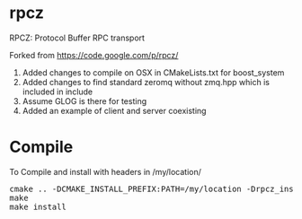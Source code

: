 rpcz
====

RPCZ: Protocol Buffer RPC transport

Forked from https://code.google.com/p/rpcz/

1. Added changes to compile on OSX in CMakeLists.txt for boost_system
2. Added changes to find standard zeromq without zmq.hpp which is included in include
3. Assume GLOG is there for testing
4. Added an example of client and server coexisting

Compile
=======

To Compile and install with headers in /my/location/
<pre>
cmake .. -DCMAKE_INSTALL_PREFIX:PATH=/my/location -Drpcz_install_headers=1 -Drpcz_build_examples=1
make
make install
</pre>
